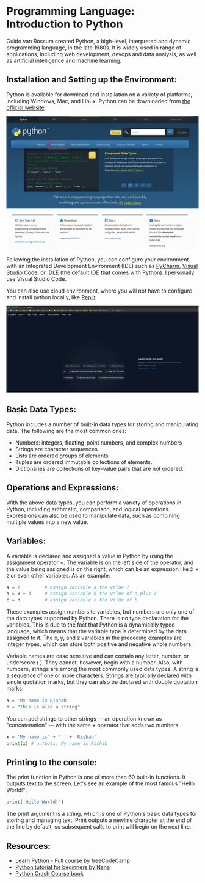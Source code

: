 # Programming Language: Introduction to Python

Guido van Rossum created Python, a high-level, interpreted and dynamic programming language, in the late 1980s. It is widely used in range of applications, including web development, devops and data analysis, as well as artificial intelligence and machine learning.

## Installation and Setting up the Environment:

Python is available for download and installation on a variety of platforms, including Windows, Mac, and Linux. Python can be downloaded from [the official website](https://www.python.org/.).

![Python Website](/Image/Python01.png)

Following the installation of Python, you can configure your environment with an Integrated Development Environment (IDE) such as [PyCharm](https://www.jetbrains.com/pycharm/), [Visual Studio Code](https://code.visualstudio.com/), or IDLE (the default IDE that comes with Python).
I personally use Visual Studio Code.

You can also use cloud environment, where you will not have to configure and install python locally, like [Replit](https://replit.com/).

![Replit Website](/Image/Python02.png)

## Basic Data Types:

Python includes a number of built-in data types for storing and manipulating data. The following are the most common ones:

- Numbers: integers, floating-point numbers, and complex numbers
- Strings are character sequences.
- Lists are ordered groups of elements.
- Tuples are ordered immutable collections of elements.
- Dictionaries are collections of key-value pairs that are not ordered.

## Operations and Expressions:

With the above data types, you can perform a variety of operations in Python, including arithmetic, comparison, and logical operations.
Expressions can also be used to manipulate data, such as combining multiple values into a new value.

## Variables:

A variable is declared and assigned a value in Python by using the assignment operator =. The variable is on the left side of the operator, and the value being assigned is on the right, which can be an expression like `2 + 2` or even other variables. As an example:

``` python
a = 7         # assign variable a the value 7
b = x + 3     # assign variable b the value of a plus 3
c = b         # assign variable c the value of b
```

These examples assign numbers to variables, but numbers are only one of the data types supported by Python. There is no type declaration for the variables. This is due to the fact that Python is a dynamically typed language, which means that the variable type is determined by the data assigned to it. The x, y, and z variables in the preceding examples are integer types, which can store both positive and negative whole numbers.

Variable names are case sensitive and can contain any letter, number, or underscore ( ). They cannot, however, begin with a number.
Also, with numbers, strings are among the most commonly used data types. A string is a sequence of one or more characters. Strings are typically declared with single quotation marks, but they can also be declared with double quotation marks:

``` python
a = 'My name is Rishab'
b = "This is also a string"
```

You can add strings to other strings — an operation known as "concatenation" — with the same + operator that adds two numbers:

``` python
x = 'My name is' + ' ' + 'Rishab'
print(x) # outputs: My name is Rishab
```

## Printing to the console:

The print function in Python is one of more than 60 built-in functions. It outputs text to the screen.
Let's see an example of the most famous "Hello World!":

``` python
print('Hello World!')
```

The print argument is a string, which is one of Python's basic data types for storing and managing text. Print outputs a newline character at the end of the line by default, so subsequent calls to print will begin on the next line.

## Resources:

- [Learn Python - Full course by freeCodeCamp](https://youtu.be/rfscVS0vtbw)
- [Python tutorial for beginners by Nana](https://youtu.be/t8pPdKYpowI)
- [Python Crash Course book](https://amzn.to/40NfY45)
